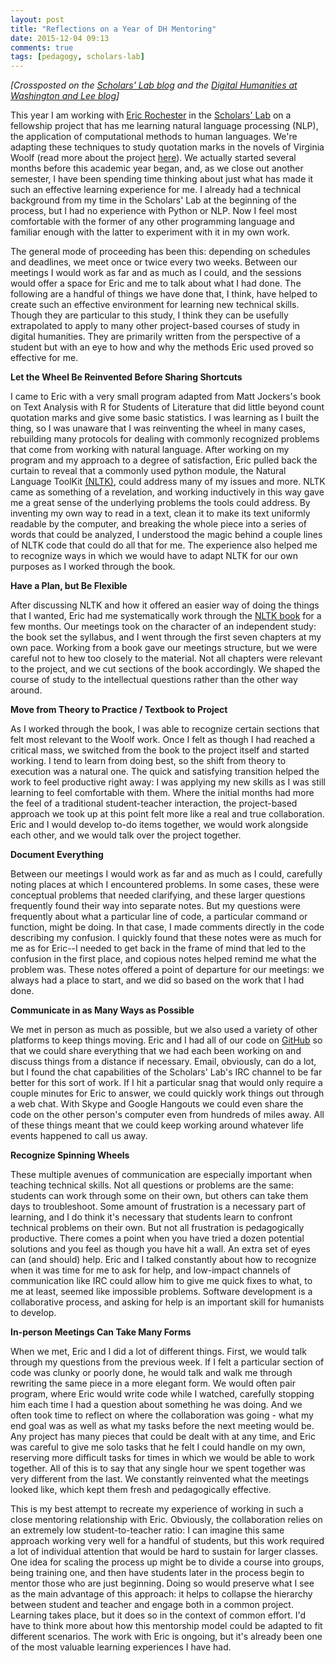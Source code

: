 ```yaml
---
layout: post
title: "Reflections on a Year of DH Mentoring"
date: 2015-12-04 09:13
comments: true
tags: [pedagogy, scholars-lab]
---
```


*[Crossposted on the [Scholars' Lab blog](http://scholarslab.org/digital-humanities/reflections-on-a-year-of-dh-mentoring/) and the [Digital Humanities at Washington and Lee blog](http://digitalhumanities.wlu.edu/blog/2015/12/03/reflections-on-a-year-of-dh-mentoring/)]*

This year I am working with [Eric Rochester](http://scholarslab.org/people/eric-rochester/) in the [Scholars' Lab](http://scholarslab.org/) on a fellowship project that has me learning natural language processing (NLP), the application of computational methods to human languages. We're adapting these techniques to study quotation marks in the novels of Virginia Woolf (read more about the project [here](http://scholarslab.org/digital-humanities/virginia-woolf-natural-language-processing-and-the-quotation-mark/)). We actually started several months before this academic year began, and, as we close out another semester, I have been spending time thinking about just what has made it such an effective learning experience for me. I already had a technical background from my time in the Scholars' Lab at the beginning of the process, but I had no experience with Python or NLP. Now I feel most comfortable with the former of any other programming language and familiar enough with the latter to experiment with it in my own work.

The general mode of proceeding has been this: depending on schedules and deadlines, we meet once or twice every two weeks. Between our meetings I would work as far and as much as I could, and the sessions would offer a space for Eric and me to talk about what I had done. The following are a handful of things we have done that, I think, have helped to create such an effective environment for learning new technical skills. Though they are particular to this study, I think they can be usefully extrapolated to apply to many other project-based courses of study in digital humanities. They are primarily written from the perspective of a student but with an eye to how and why the methods Eric used proved so effective for me.

**Let the Wheel Be Reinvented Before Sharing Shortcuts**

I came to Eric with a very small program adapted from Matt Jockers's book on Text Analysis with R for Students of Literature that did little beyond count quotation marks and give some basic statistics. I was learning as I built the thing, so I was unaware that I was reinventing the wheel in many cases, rebuilding many protocols for dealing with commonly recognized problems that come from working with natural language. After working on my program and my approach to a degree of satisfaction, Eric pulled back the curtain to reveal that a commonly used python module, the Natural Language ToolKit [(NLTK)](http://www.nltk.org/), could address many of my issues and more. NLTK came as something of a revelation, and working inductively in this way gave me a great sense of the underlying problems the tools could address. By inventing my own way to read in a text, clean it to make its text uniformly readable by the computer, and breaking the whole piece into a series of words that could be analyzed, I understood the magic behind a couple lines of NLTK code that could do all that for me. The experience also helped me to recognize ways in which we would have to adapt NLTK for our own purposes as I worked through the book.

**Have a Plan, but Be Flexible**

After discussing NLTK and how it offered an easier way of doing the things that I wanted, Eric had me systematically work through the [NLTK book](http://www.nltk.org/book/) for a few months. Our meetings took on the character of an independent study: the book set the syllabus, and I went through the first seven chapters at my own pace. Working from a book gave our meetings structure, but we were careful not to hew too closely to the material. Not all chapters were relevant to the project, and we cut sections of the book accordingly. We shaped the course of study to the intellectual questions rather than the other way around.

**Move from Theory to Practice / Textbook to Project**

As I worked through the book, I was able to recognize certain sections that felt most relevant to the Woolf work. Once I felt as though I had reached a critical mass, we switched from the book to the project itself and started working. I tend to learn from doing best, so the shift from theory to execution was a natural one. The quick and satisfying transition helped the work to feel productive right away: I was applying my new skills as I was still learning to feel comfortable with them. Where the initial months had more the feel of a traditional student-teacher interaction, the project-based approach we took up at this point felt more like a real and true collaboration. Eric and I would develop to-do items together, we would work alongside each other, and we would talk over the project together.

**Document Everything**

Between our meetings I would work as far and as much as I could, carefully noting places at which I encountered problems. In some cases, these were conceptual problems that needed clarifying, and these larger questions frequently found their way into separate notes. But my questions were frequently about what a particular line of code, a particular command or function, might be doing. In that case, I made comments directly in the code describing my confusion. I quickly found that these notes were as much for me as for Eric--I needed to get back in the frame of mind that led to the confusion in the first place, and copious notes helped remind me what the problem was. These notes offered a point of departure for our meetings: we always had a place to start, and we did so based on the work that I had done.

**Communicate in as Many Ways as Possible**

We met in person as much as possible, but we also used a variety of other platforms to keep things moving. Eric and I had all of our code on [GitHub](https://github.com/erochest/woolf) so that we could share everything that we had each been working on and discuss things from a distance if necessary. Email, obviously, can do a lot, but I found the chat capabilities of the Scholars' Lab's IRC channel to be far better for this sort of work. If I hit a particular snag that would only require a couple minutes for Eric to answer, we could quickly work things out through a web chat. With Skype and Google Hangouts we could even share the code on the other person's computer even from hundreds of miles away. All of these things meant that we could keep working around whatever life events happened to call us away.

**Recognize Spinning Wheels**

These multiple avenues of communication are especially important when teaching technical skills. Not all questions or problems are the same: students can work through some on their own, but others can take them days to troubleshoot. Some amount of frustration is a necessary part of learning, and I do think it's necessary that students learn to confront technical problems on their own. But not all frustration is pedagogically productive. There comes a point when you have tried a dozen potential solutions and you feel as though you have hit a wall. An extra set of eyes can (and should) help. Eric and I talked constantly about how to recognize when it was time for me to ask for help, and low-impact channels of communication like IRC could allow him to give me quick fixes to what, to me at least, seemed like impossible problems. Software development is a collaborative process, and asking for help is an important skill for humanists to develop.

**In-person Meetings Can Take Many Forms**

When we met, Eric and I did a lot of different things. First, we would talk through my questions from the previous week. If I felt a particular section of code was clunky or poorly done, he would talk and walk me through rewriting the same piece in a more elegant form. We would often pair program, where Eric would write code while I watched, carefully stopping him each time I had a question about something he was doing. And we often took time to reflect on where the collaboration was going - what my end goal was as well as what my tasks before the next meeting would be. Any project has many pieces that could be dealt with at any time, and Eric was careful to give me solo tasks that he felt I could handle on my own, reserving more difficult tasks for times in which we would be able to work together. All of this is to say that any single hour we spent together was very different from the last. We constantly reinvented what the meetings looked like, which kept them fresh and pedagogically effective.

This is my best attempt to recreate my experience of working in such a close mentoring relationship with Eric. Obviously, the collaboration relies on an extremely low student-to-teacher ratio: I can imagine this same approach working very well for a handful of students, but this work required a lot of individual attention that would be hard to sustain for larger classes. One idea for scaling the process up might be to divide a course into groups, being training one, and then have students later in the process begin to mentor those who are just beginning. Doing so would preserve what I see as the main advantage of this approach: it helps to collapse the hierarchy between student and teacher and engage both in a common project. Learning takes place, but it does so in the context of common effort. I'd have to think more about how this mentorship model could be adapted to fit different scenarios. The work with Eric is ongoing, but it's already been one of the most valuable learning experiences I have had.

